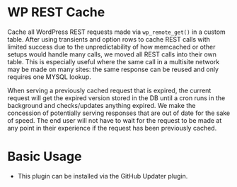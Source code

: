 # WP REST Cache
Cache all WordPress REST requests made via `wp_remote_get()` in a custom table. 
After using transients and option rows to cache REST calls with limited success 
due to the unpredictability of how memcached or other setups would handle many 
calls, we moved all REST calls into their own table. This is especially useful 
where the same call in a multisite network may be made on many sites: the same 
response can be reused and only requires one MYSQL lookup.

When serving a previously cached request that is expired, the current request 
will get the expired version stored in the DB until a cron runs in the background 
and checks/updates anything expired. We make the concession of potentially serving 
responses that are out of date for the sake of speed. The end user will not 
have to wait for the request to be made at any point in their experience if the request 
has been previously cached. 

# Basic Usage
* This plugin can be installed via the GitHub Updater plugin. 